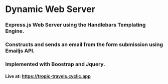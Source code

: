 # Dynamic Web Server

### Express.js Web Server using the Handlebars Templating Engine.

### Constructs and sends an email from the form submission using Emailjs API.
### Implemented with Boostrap and Jquery.

#### Live at: https://tropic-travels.cyclic.app
